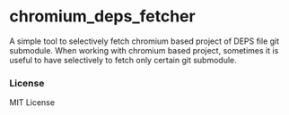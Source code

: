# chromium_deps_fetcher 

A simple tool to selectively fetch chromium based project of DEPS file git submodule.
When working with chromium based project, sometimes it is useful to have selectively
to fetch only certain git submodule.

### License 
MIT License
